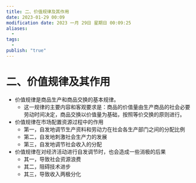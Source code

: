 ```yaml
---
title: 二、价值规律及其作用
date: 2023-01-29 00:09
modification date: 2023 一月 29日 星期日 00:09:25
aliases:
  - 
tags:
  - 
publish: "true"
---
```


# 二、价值规律及其作用

- 价值规律是商品生产和商品交换的基本规律。
	- 这一规律的主要内容和客观要求是：商品的价值量由生产商品的社会必要劳动时间决定，商品交换以价值量为基础，按照等价交换的原则进行。
- 价值规律在市场配置资源过程中的作用
	- 第一，自发地调节生产资料和劳动力在社会各生产部门之间的分配比例
	- 第二，自发地刺激社会生产力的发展
	- 第三，自发地调节社会收入的分配
- 价值规律在对经济活动进行自发调节时，也会造成一些消极的后果
	- 其一，导致社会资源浪费
	- 其二，阻碍技术进步
	- 其三，导致收入两极分化
